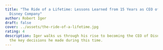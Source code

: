 ```yaml
---
title: "The Ride of a Lifetime: Lessons Learned from 15 Years as CEO of the Walt
  Disney Company"
author: Robert Iger
draft: false
cover: ../assets/the-ride-of-a-lifetime.jpg
rating: 4
description: Iger walks us through his rise to becoming the CEO of Disney and
  the key decisions he made during this time.
---
```

